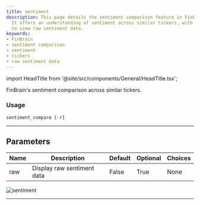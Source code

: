 ```yaml
---
title: sentiment
description: This page details the sentiment comparison feature in FinBrain's system.
  It offers an understanding of sentiment across similar tickers, with the possibility
  to view raw sentiment data.
keywords:
- FinBrain
- sentiment comparison
- sentiment
- tickers
- raw sentiment data
---
```


import HeadTitle from '@site/src/components/General/HeadTitle.tsx';

<HeadTitle title="stocks/ca/sentiment - Reference | OpenBB Terminal Docs" />

FinBrain's sentiment comparison across similar tickers.

### Usage

```python
sentiment_compare [-r]
```

---

## Parameters

| Name | Description | Default | Optional | Choices |
| ---- | ----------- | ------- | -------- | ------- |
| raw | Display raw sentiment data | False | True | None |

![sentiment](https://user-images.githubusercontent.com/46355364/154074202-54d9b40a-124a-4962-a3a6-62b7afe8cd62.png)

---
